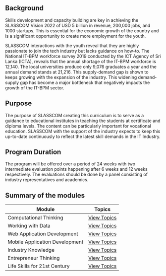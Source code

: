## Background

Skills development and capacity building are key in achieving the SLASSCOM Vision 2022 of USD 5 billion in revenue, 200,000 jobs, and 1000 startups. This is essential for the economic growth of the country and is a significant opportunity to create more employment for the youth.

SLASSCOM interactions with the youth reveal that they are highly passionate to join the tech industry but lacks guidance on how-to. The National IT-BPM workforce survey 2019 conducted by the ICT Agency of Sri Lanka (ICTA), reveals that the annual shortage of the IT-BPM workforce is 12,140. The local universities produce only 9,076 graduates a year and the annual demand stands at 21,216. This supply-demand gap is shown to keeps growing with the expansion of the industry. This widening demand-supply gap has become a major bottleneck that negatively impacts the growth of the IT-BPM sector.

## Purpose

The purpose of SLASSCOM creating this curriculum is to serve as a guidance to educational institutes in teaching the students at certificate and diploma levels. The content can be particularly important for vocational education. SLASSCOM with the support of the industry expects to keep this up-to-date continuously to reflect the latest skill demands in the IT Industry.

## Program Duration

The program will be offered over a period of 24 weeks with two intermediate evaluation points
happening after 6 weeks and 12 weeks respectively. The evaluations should be done by a panel consisting
of industry representatives and academics.

## Summary of the modules

| Module                         | Topics                                                    |
| ------------------------------ | --------------------------------------------------------- |
| Computational Thinking         | [View Topics](./computational-thinking/README.md)         |
| Working with Data              | [View Topics](./working-with-data/README.md)              |
| Web Application Development    | [View Topics](./web-application-development/README.md)    |
| Mobile Application Development | [View Topics](./mobile-application-development/README.md) |
| Industry Knowledge             | [View Topics](./industry-knowledge/README.md)             |
| Entrepreneur Thinking          | [View Topics](./enterprenuor-thinking/README.md)          |
| Life Skills for 21st Century   | [View Topics](./life-skills/README.md)                    |
